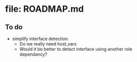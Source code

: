 # file: ROADMAP.md

## To do

* simplify interface detection.
  * Do we really need host_vars
  * Would it be better to detact interface using another role dependancy?
